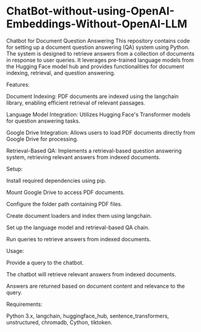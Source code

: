 # ChatBot-without-using-OpenAI-Embeddings-Without-OpenAI-LLM

Chatbot for Document Question Answering
This repository contains code for setting up a document question answering (QA) system using Python. The system is designed to retrieve answers from a collection of documents in response to user queries. It leverages pre-trained language models from the Hugging Face model hub and provides functionalities for document indexing, retrieval, and question answering.


Features:

Document Indexing: PDF documents are indexed using the langchain library, enabling efficient retrieval of relevant passages.

Language Model Integration: Utilizes Hugging Face's Transformer models for question answering tasks.

Google Drive Integration: Allows users to load PDF documents directly from Google Drive for processing.

Retrieval-Based QA: Implements a retrieval-based question answering system, retrieving relevant answers from indexed documents.


Setup:

Install required dependencies using pip.

Mount Google Drive to access PDF documents.

Configure the folder path containing PDF files.

Create document loaders and index them using langchain.

Set up the language model and retrieval-based QA chain.

Run queries to retrieve answers from indexed documents.


Usage:

Provide a query to the chatbot.

The chatbot will retrieve relevant answers from indexed documents.

Answers are returned based on document content and relevance to the query.


Requirements:

Python 3.x, 
langchain, 
huggingface_hub, 
sentence_transformers, 
unstructured, 
chromadb, 
Cython, 
tiktoken.
